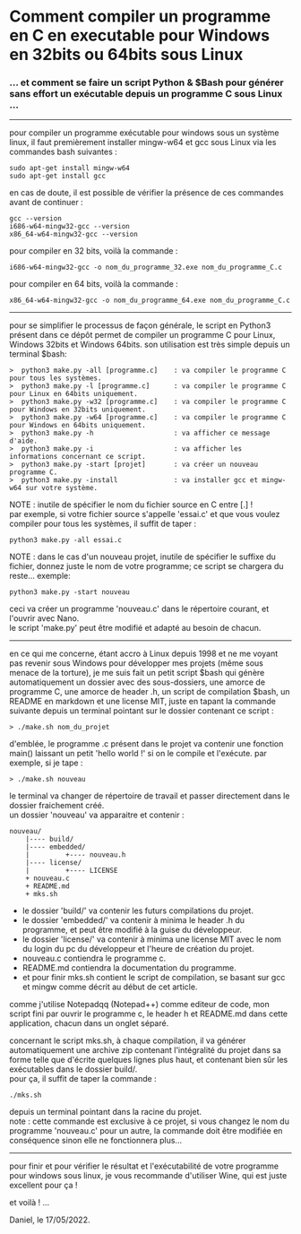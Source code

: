 # Comment compiler un programme en C en executable pour Windows en 32bits ou 64bits sous Linux
### ... et comment se faire un script Python & $Bash pour générer sans effort un exécutable depuis un programme C sous Linux ...
-----

pour compiler un programme exécutable pour windows sous un système linux, il faut premièrement installer mingw-w64 et gcc sous Linux via les commandes bash suivantes :  
    
    sudo apt-get install mingw-w64
    sudo apt-get install gcc
    
en cas de doute, il est possible de vérifier la présence de ces commandes avant de continuer :

    gcc --version
    i686-w64-mingw32-gcc --version
    x86_64-w64-mingw32-gcc --version

pour compiler en 32 bits, voilà la commande :  
    
    i686-w64-mingw32-gcc -o nom_du_programme_32.exe nom_du_programme_C.c

pour compiler en 64 bits, voilà la commande :  
    
    x86_64-w64-mingw32-gcc -o nom_du_programme_64.exe nom_du_programme_C.c

-----

pour se simplifier le processus de façon générale, le script en Python3 présent dans ce dépôt permet de compiler un programme C pour Linux, Windows 32bits et Windows 64bits. son utilisation est très simple depuis un terminal $bash:  

    >  python3 make.py -all [programme.c]    : va compiler le programme C pour tous les systèmes.
    >  python3 make.py -l [programme.c]      : va compiler le programme C pour Linux en 64bits uniquement.
    >  python3 make.py -w32 [programme.c]    : va compiler le programme C pour Windows en 32bits uniquement.
    >  python3 make.py -w64 [programme.c]    : va compiler le programme C pour Windows en 64bits uniquement.
    >  python3 make.py -h                    : va afficher ce message d'aide.
    >  python3 make.py -i                    : va afficher les informations concernant ce script.
    >  python3 make.py -start [projet]       : va créer un nouveau programme C. 
    >  python3 make.py -install              : va installer gcc et mingw-w64 sur votre système.

NOTE : inutile de spécifier le nom du fichier source en C entre [.] !  
par exemple, si votre fichier source s'appelle 'essai.c' et que vous voulez compiler pour tous les systèmes, il suffit de taper :  

    python3 make.py -all essai.c

NOTE : dans le cas d'un nouveau projet, inutile de spécifier le suffixe du fichier, donnez juste le nom de votre programme; ce script se chargera du reste... exemple:  

    python3 make.py -start nouveau

ceci va créer un programme 'nouveau.c' dans le répertoire courant, et l'ouvrir avec Nano.  
le script 'make.py' peut être modifié et adapté au besoin de chacun.  

-----

en ce qui me concerne, étant accro à Linux depuis 1998 et ne me voyant pas revenir sous Windows pour développer mes projets (même sous menace de la torture), je me suis fait un petit script $bash qui génère automatiquement un dossier avec des sous-dossiers, une amorce de programme C, une amorce de header .h, un script de compilation $bash, un README en markdown et une license MIT, juste en tapant la commande suivante depuis un terminal pointant sur le dossier contenant ce script :  

    > ./make.sh nom_du_projet
    
d'emblée, le programme .c présent dans le projet va contenir une fonction main() laissant un petit 'hello world !' si on le compile et l'exécute. par exemple, si je tape :

    > ./make.sh nouveau

le terminal va changer de répertoire de travail et passer directement dans le dossier fraichement créé.  
un dossier 'nouveau' va apparaitre et contenir :  

    nouveau/
        |---- build/
        |---- embedded/
        |         +---- nouveau.h
        |---- license/
        |         +---- LICENSE
        + nouveau.c
        + README.md
        + mks.sh

- le dossier 'build/' va contenir les futurs compilations du projet.  
- le dossier 'embedded/' va contenir à minima le header .h du programme, et peut être modifié à la guise du développeur.  
- le dossier 'license/' va contenir à minima une license MIT avec le nom du login du pc du développeur et l'heure de création du projet.  
- nouveau.c contiendra le programme c.  
- README.md contiendra la documentation du programme.  
- et pour finir mks.sh contient le script de compilation, se basant sur gcc et mingw comme décrit au début de cet article.  

comme j'utilise Notepadqq (Notepad++) comme editeur de code, mon script fini par ouvrir le programme c, le header h et README.md dans cette application, chacun dans un onglet séparé.  

concernant le script mks.sh, à chaque compilation, il va générer automatiquement une archive zip contenant l'intégralité du projet dans sa forme telle que d'écrite quelques lignes plus haut, et contenant bien sûr les exécutables dans le dossier build/.  
pour ça, il suffit de taper la commande :

    ./mks.sh
    
depuis un terminal pointant dans la racine du projet.  
note : cette commande est exclusive à ce projet, si vous changez le nom du programme 'nouveau.c' pour un autre, la commande doit être modifiée en conséquence sinon elle ne fonctionnera plus...  

-----

pour finir et pour vérifier le résultat et l'exécutabilité de votre programme pour windows sous linux, je vous recommande d'utiliser Wine, qui est juste excellent pour ça !  

et voilà ! ...  

Daniel, le 17/05/2022.  

